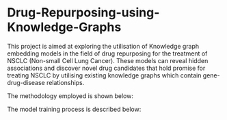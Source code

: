 # Drug-Repurposing-using-Knowledge-Graphs
This project is aimed at exploring the utilisation of Knowledge graph embedding models in the field of drug repurposing for the treatment of NSCLC (Non-small Cell Lung Cancer). These models can reveal hidden associations and discover novel drug candidates that hold promise for treating NSCLC by utilising existing knowledge graphs which contain gene-drug-disease relationships.

The methodology employed is shown below:

The model training process is described below:


